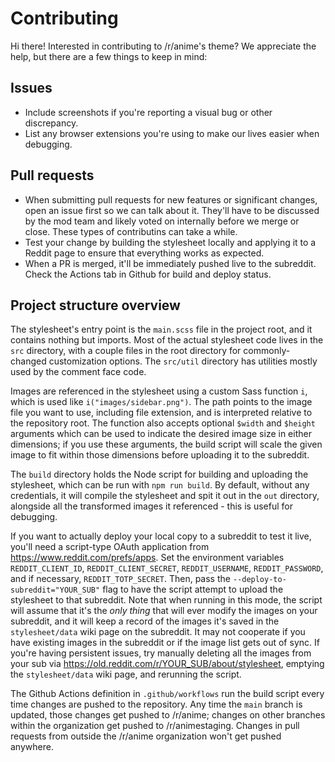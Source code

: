 # Contributing

Hi there! Interested in contributing to /r/anime's theme? We appreciate the help, but there are a few things to keep in mind:

## Issues

- Include screenshots if you're reporting a visual bug or other discrepancy.
- List any browser extensions you're using to make our lives easier when debugging.

## Pull requests

- When submitting pull requests for new features or significant changes, open an issue first so we can talk about it. They'll have to be discussed by the mod team and likely voted on internally before we merge or close. These types of contributins can take a while.
- Test your change by building the stylesheet locally and applying it to a Reddit page to ensure that everything works as expected.
- When a PR is merged, it'll be immediately pushed live to the subreddit. Check the Actions tab in Github for build and deploy status.

## Project structure overview

The stylesheet's entry point is the `main.scss` file in the project root, and it contains nothing but imports. Most of the actual stylesheet code lives in the `src` directory, with a couple files in the root directory for commonly-changed customization options. The `src/util` directory has utilities mostly used by the comment face code.

Images are referenced in the stylesheet using a custom Sass function `i`, which is used like `i("images/sidebar.png")`. The path points to the image file you want to use, including file extension, and is interpreted relative to the repository root. The function also accepts optional `$width` and `$height` arguments which can be used to indicate the desired image size in either dimensions; if you use these arguments, the build script will scale the given image to fit within those dimensions before uploading it to the subreddit.

The `build` directory holds the Node script for building and uploading the stylesheet, which can be run with `npm run build`. By default, without any credentials, it will compile the stylesheet and spit it out in the `out` directory, alongside all the transformed images it referenced - this is useful for debugging.

If you want to actually deploy your local copy to a subreddit to test it live, you'll need a script-type OAuth application from https://www.reddit.com/prefs/apps. Set the environment variables `REDDIT_CLIENT_ID`, `REDDIT_CLIENT_SECRET`, `REDDIT_USERNAME`, `REDDIT_PASSWORD`, and if necessary, `REDDIT_TOTP_SECRET`. Then, pass the `--deploy-to-subreddit="YOUR_SUB"` flag to have the script attempt to upload the stylesheet to that subreddit. Note that when running in this mode, the script will assume that it's the _only thing_ that will ever modify the images on your subreddit, and it will keep a record of the images it's saved in the `stylesheet/data` wiki page on the subreddit. It may not cooperate if you have existing images in the subreddit or if the image list gets out of sync. If you're having persistent issues, try manually deleting all the images from your sub via https://old.reddit.com/r/YOUR_SUB/about/stylesheet, emptying the `stylesheet/data` wiki page, and rerunning the script.

The Github Actions definition in `.github/workflows` run the build script every time changes are pushed to the repository. Any time the `main` branch is updated, those changes get pushed to /r/anime; changes on other branches within the organization get pushed to /r/animestaging. Changes in pull requests from outside the /r/anime organization won't get pushed anywhere.
